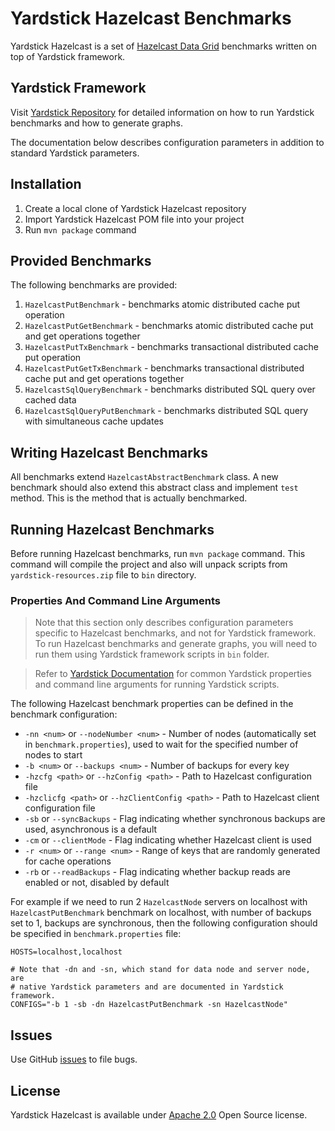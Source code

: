 # Yardstick Hazelcast Benchmarks
Yardstick Hazelcast is a set of <a href="http://hazelcast.org" target="_blank">Hazelcast Data Grid</a> benchmarks written on top of Yardstick framework.

## Yardstick Framework
Visit <a href="https://github.com/gridgain/yardstick" target="_blank">Yardstick Repository</a> for detailed information on how to run Yardstick benchmarks and how to generate graphs.

The documentation below describes configuration parameters in addition to standard Yardstick parameters.

## Installation
1. Create a local clone of Yardstick Hazelcast repository
2. Import Yardstick Hazelcast POM file into your project
3. Run `mvn package` command

## Provided Benchmarks
The following benchmarks are provided:

1. `HazelcastPutBenchmark` - benchmarks atomic distributed cache put operation
2. `HazelcastPutGetBenchmark` - benchmarks atomic distributed cache put and get operations together
3. `HazelcastPutTxBenchmark` - benchmarks transactional distributed cache put operation
4. `HazelcastPutGetTxBenchmark` - benchmarks transactional distributed cache put and get operations together
5. `HazelcastSqlQueryBenchmark` - benchmarks distributed SQL query over cached data
6. `HazelcastSqlQueryPutBenchmark` - benchmarks distributed SQL query with simultaneous cache updates

## Writing Hazelcast Benchmarks
All benchmarks extend `HazelcastAbstractBenchmark` class. A new benchmark should also extend this abstract class and implement `test` method. This is the method that is actually benchmarked.

## Running Hazelcast Benchmarks
Before running Hazelcast benchmarks, run `mvn package` command. This command will compile the project and also will unpack scripts from `yardstick-resources.zip` file to `bin` directory.

### Properties And Command Line Arguments
> Note that this section only describes configuration parameters specific to Hazelcast benchmarks, and not for Yardstick framework. To run Hazelcast benchmarks and generate graphs, you will need to run them using Yardstick framework scripts in `bin` folder.

> Refer to [Yardstick Documentation](https://github.com/gridgain/yardstick) for common Yardstick properties and command line arguments for running Yardstick scripts.

The following Hazelcast benchmark properties can be defined in the benchmark configuration:

* `-nn <num>` or `--nodeNumber <num>` - Number of nodes (automatically set in `benchmark.properties`), used to wait for the specified number of nodes to start
* `-b <num>` or `--backups <num>` - Number of backups for every key
* `-hzcfg <path>` or `--hzConfig <path>` - Path to Hazelcast configuration file
* `-hzclicfg <path>` or `--hzClientConfig <path>` - Path to Hazelcast client configuration file
* `-sb` or `--syncBackups` - Flag indicating whether synchronous backups are used, asynchronous is a default
* `-cm` or `--clientMode` - Flag indicating whether Hazelcast client is used
* `-r <num>` or `--range <num>` - Range of keys that are randomly generated for cache operations
* `-rb` or `--readBackups` - Flag indicating whether backup reads are enabled or not, disabled by default

For example if we need to run 2 `HazelcastNode` servers on localhost with `HazelcastPutBenchmark` benchmark on localhost, with number of backups set to 1, backups are synchronous, then the following configuration should be specified in `benchmark.properties` file:

```
HOSTS=localhost,localhost
    
# Note that -dn and -sn, which stand for data node and server node, are 
# native Yardstick parameters and are documented in Yardstick framework.
CONFIGS="-b 1 -sb -dn HazelcastPutBenchmark -sn HazelcastNode"
```

## Issues
Use GitHub [issues](https://github.com/gridgain/yardstick-hazelcast/issues) to file bugs.

## License
Yardstick Hazelcast is available under [Apache 2.0](http://www.apache.org/licenses/LICENSE-2.0.html) Open Source license.
